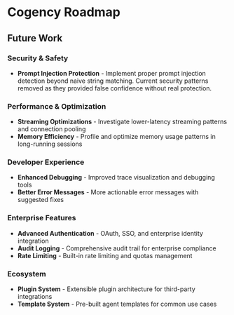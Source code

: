 # Cogency Roadmap

## Future Work

### Security & Safety
- **Prompt Injection Protection** - Implement proper prompt injection detection beyond naive string matching. Current security patterns removed as they provided false confidence without real protection.

### Performance & Optimization
- **Streaming Optimizations** - Investigate lower-latency streaming patterns and connection pooling
- **Memory Efficiency** - Profile and optimize memory usage patterns in long-running sessions

### Developer Experience
- **Enhanced Debugging** - Improved trace visualization and debugging tools
- **Better Error Messages** - More actionable error messages with suggested fixes

### Enterprise Features
- **Advanced Authentication** - OAuth, SSO, and enterprise identity integration
- **Audit Logging** - Comprehensive audit trail for enterprise compliance
- **Rate Limiting** - Built-in rate limiting and quotas management

### Ecosystem
- **Plugin System** - Extensible plugin architecture for third-party integrations
- **Template System** - Pre-built agent templates for common use cases